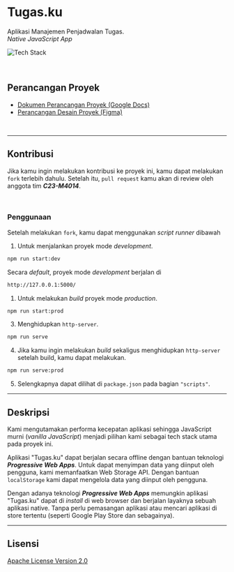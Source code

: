 # Tugas.ku

Aplikasi Manajemen Penjadwalan Tugas.\
_Native JavaScript App_

![Tech Stack](https://skillicons.dev/icons?i=figma,github,html,scss,bootstrap,javascript,nodejs&theme=light)

<br>

## Perancangan Proyek

- [Dokumen Perancangan Proyek (Google Docs)](https://docs.google.com/document/d/1902lDK4E7bvkTNTMewq2Llc8A9i_x88bD4btK-C3xr4/preview)
- [Perancangan Desain Proyek (Figma)](https://www.figma.com/file/WlTeVHOlRtizZancM6TDog/Untitled?type=design&node-id=39%3A183&t=05XcApShIuCKS9Tm-1)

<br>

---

## Kontribusi

Jika kamu ingin melakukan kontribusi ke proyek ini, kamu dapat melakukan `fork` terlebih dahulu. Setelah itu, `pull request` kamu akan di review oleh anggota tim _**C23-M4014**_.

<br>

### Penggunaan

Setelah melakukan `fork`, kamu dapat menggunakan _script runner_ dibawah

1. Untuk menjalankan proyek mode _development_.

```bash
npm run start:dev
```
Secara _default_, proyek mode _development_ berjalan di

```bash
http://127.0.0.1:5000/
```

1. Untuk melakukan _build_ proyek mode _production_.

```bash
npm run start:prod
```
3. Menghidupkan `http-server`.

```bash
npm run serve
```

4. Jika kamu ingin melakukan _build_ sekaligus menghidupkan `http-server` setelah build, kamu dapat melakukan.

```bash
npm run serve:prod
```

5. Selengkapnya dapat dilihat di `package.json` pada bagian `"scripts"`.

---

## Deskripsi

Kami mengutamakan performa kecepatan aplikasi sehingga JavaScript murni (_vanilla JavaScript_) menjadi pilihan kami sebagai tech stack utama pada proyek ini.

Aplikasi "Tugas.ku" dapat berjalan secara offline dengan bantuan teknologi _**Progressive Web Apps**_. Untuk dapat menyimpan data yang diinput oleh pengguna, kami memanfaatkan Web Storage API. Dengan bantuan `localStorage` kami dapat mengelola data yang diinput oleh pengguna.

Dengan adanya teknologi _**Progressive Web Apps**_ memungkin aplikasi "Tugas.ku" dapat di _install_ di web browser dan berjalan layaknya sebuah aplikasi native. Tanpa perlu pemasangan aplikasi atau mencari aplikasi di store tertentu (seperti Google Play Store dan sebagainya).

---

## Lisensi

[Apache License Version 2.0](LICENSE)
